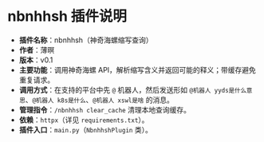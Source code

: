 # nbnhhsh 插件说明

- **插件名称**：nbnhhsh（神奇海螺缩写查询）
- **作者**：薄暝
- **版本**：v0.1
- **主要功能**：调用神奇海螺 API，解析缩写含义并返回可能的释义；带缓存避免重复请求。
- **调用方式**：在支持的平台中先 `@` 机器人，然后发送形如 `@机器人 yyds是什么意思`、`@机器人 k8s是什么`、`@机器人 xswl是啥` 的消息。
- **管理指令**：`/nbnhhsh clear_cache` 清理本地查询缓存。
- **依赖**：`httpx`（详见 `requirements.txt`）。
- **插件入口**：`main.py`（`NbnhhshPlugin` 类）。
